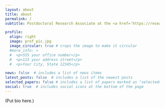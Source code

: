 ```yaml
---
layout: about
title: about
permalink: /
subtitle: Postdoctoral Research Associate at the <a href='https://research.manchester.ac.uk/en/persons/matthew-leblanc'>University of Manchester</a>. <br> <h2><a href="https://mleblanc.web.cern.ch/MLB_CV.pdf">CV</a></h2>.

profile:
  align: right
  image: prof_pic.jpg
  image_circular: true # crops the image to make it circular
  #more_info: >
  #  <p>555 your office number</p>
  #  <p>123 your address street</p>
  #  <p>Your City, State 12345</p>

news: false  # includes a list of news items
latest_posts: false  # includes a list of the newest posts
selected_papers: false # includes a list of papers marked as "selected={true}"
social: true  # includes social icons at the bottom of the page
---
```


(Put bio here.)